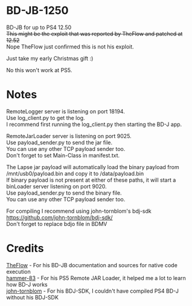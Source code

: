 # BD-JB-1250
BD-JB for up to PS4 12.50  
~~This might be the exploit that was reported by TheFlow and patched at 12.52~~  
Nope TheFlow just confirmed this is not his exploit.  

Just take my early Christmas gift :)  

No this won't work at PS5.  

# Notes
RemoteLogger server is listening on port 18194.  
Use log_client.py to get the log.  
I recommend first running the log_client.py then starting the BD-J app.  

RemoteJarLoader server is listening on port 9025.  
Use payload_sender.py to send the jar file.  
You can use any other TCP payload sender too.  
Don't forget to set Main-Class in manifest.txt.  

The Lapse jar payload will automatically load the binary payload from /mnt/usb0/payload.bin and copy it to /data/payload.bin  
If binary payload is not present at either of these paths, it will start a binLoader server listening on port 9020.  
Use payload_sender.py to send the binary file.  
You can use any other TCP payload sender too.  

For compiling I recommend using john-tornblom's bdj-sdk  
https://github.com/john-tornblom/bdj-sdk/  
Don't forget to replace bdjo file in BDMV  

# Credits
[TheFlow](https://github.com/theofficialflow) - For his BD-JB documentation and sources for native code execution  
[hammer-83](https://github.com/hammer-83) - For his PS5 Remote JAR Loader, it helped me a lot to learn how BD-J works  
[john-tornblom](https://github.com/john-tornblom) - For his BDJ-SDK, I couldn't have compiled PS4 BD-J without his BDJ-SDK  


